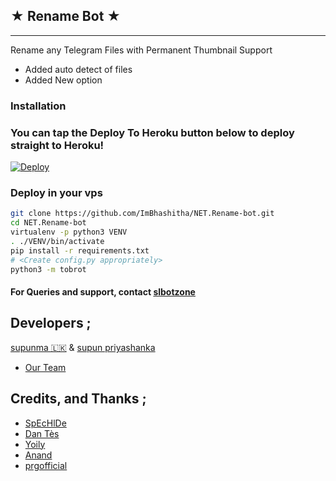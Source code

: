 ## ★ Rename Bot ★
---
Rename any Telegram Files with Permanent Thumbnail Support

* Added auto detect of files
* Added New option 

### Installation


### You can tap the Deploy To Heroku button below to deploy straight to Heroku!
[![Deploy](https://www.herokucdn.com/deploy/button.svg)](https://heroku.com/deploy?template=https://github.com/ImBhashitha/NET.Rename-bot.git)

### Deploy in your vps
```sh
git clone https://github.com/ImBhashitha/NET.Rename-bot.git
cd NET.Rename-bot
virtualenv -p python3 VENV
. ./VENV/bin/activate
pip install -r requirements.txt
# <Create config.py appropriately>
python3 -m tobrot
```


#### For Queries and support, contact [slbotzone](https://telegram.dog/slbotzone)

## Developers ;

[supunma 🇱🇰](https://t.me/supunma) 
& [supun priyashanka](https://t.me/Supun_priyashanka)
* [Our Team](https://t.me/slbotzone)

## Credits, and Thanks ;

* [SpEcHlDe](https://telegram.dog/SpEcHlDe) 
* [Dan Tès](https://telegram.dog/haskell) 
* [Yoily](https://telegram.dog/YoilyL)
* [Anand](https://telegram.dog/Anandpskerala)
* [prgofficial](https://telegram.dog/prgofficial)
